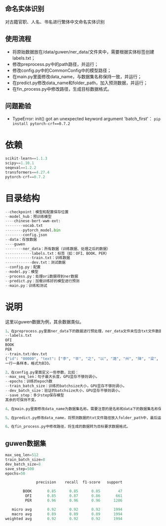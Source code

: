 ## 命名实体识别
对古籍官职、人名、书名进行繁体中文命名实体识别

## 使用流程
- 将原始数据放在/data/guwen/ner_data/文件夹中，需要根据实体标签创建labels.txt；
- 修改preprocess.py中的path路径，并运行；
- 修改config.py中的CommonConfig中的模型路径；
- 在main.py里面修改data_name，与数据集名称保持一致，并运行；
- 在predict.py修改data_name和folder_path，加入预测数据，并运行；
- 在fin_process.py中修改路径，生成目标数据格式。

## 问题勘验
- TypeError: init() got an unexpected keyword argument 'batch_first'： `pip install pytorch-crf==0.7.2`
# 依赖

```python
scikit-learn==1.1.3 
scipy==1.10.1 
seqeval==1.2.2
transformers==4.27.4
pytorch-crf==0.7.2
```

# 目录结构

```python
--checkpoint：模型和配置保存位置
--model_hub：预训练模型
----chinese-bert-wwm-ext:
--------vocab.txt
--------pytorch_model.bin
--------config.json
--data：存放数据
----guwen
--------ner_data：所有数据（训练数据、处理之后的数据）
------------labels.txt：标签（如：OFI、BOOK、PER）
------------train.txt：训练数据
------------dev.txt：测试数据
--config.py：配置
--model.py：模型
--process.py：处理ori数据得到ner数据
--predict.py：加载训练好的模型进行预测
--main.py：训练和测试
```

# 说明

这里以guwen数据为例，其余数据类似。

```python
1、在preprocess.py里面ner_data下的数据进行预处理，ner_data文件夹包含txt文件数据样本如下：
--labels.txt
OFI
BOOK
PER
--train.txt/dev.txt
{"id": "00000", "text": ["李", "罕", "之", "以", "潞", "州", "降", "梁", "，", "晉", "人", "攻", "潞", "，", "友", "倫", "以", "兵", "入", "潞", "州", "，", "取", "罕", "之", "以", "歸", "。", "累", "遷", "檢", "校", "司", "空", "，", "領", "藤", "州", "刺", "史", "。"], "labels": ["B-PER", "I-PER", "I-PER", "O", "O", "O", "O", "O", "O", "O", "O", "O", "O", "O", "B-PER", "I-PER", "O", "O", "O", "O", "O", "O", "O", "B-PER", "I-PER", "O", "O", "O", "O", "O", "B-OFI", "I-OFI", "I-OFI", "I-OFI", "O", "O", "O", "O", "B-OFI", "I-OFI", "O"]}
一行一条样本，格式为BIO。

2、在config.py里面定义一些参数，比如：
--max_seq_len：句子最大长度，GPU显存不够则调小。
--epochs：训练的epoch数
--train_batch_size：训练的batchsize大小，GPU显存不够则调小。
--dev_batch_size：验证的batchsize大小，GPU显存不够则调小。
--save_step：多少step保存模型
其余的可保持不变。

4、在main.py里面修改data_name为数据集名称。需要注意的是名称和data下的数据集名称保持一致。最后运行：python main.py

5、在predict.py修改data_name，将预测数据的txt文件路径放入folder_path中，最后运行：python predict.py

6、在fin_process.py中修改路径，将生成的数据转为目标要求数据格式。
```

## guwen数据集

```python
max_seq_len=512
train_batch_size=8
dev_batch_size=8
save_step=500
epochs=50
```

```python
              precision    recall  f1-score   support

        BOOK       0.85      0.85      0.85        47
         OFI       0.85      0.87      0.86       661
         PER       0.96      0.96      0.96      1286

   micro avg       0.92      0.92      0.92      1994
   macro avg       0.89      0.89      0.89      1994
weighted avg       0.92      0.92      0.92      1994
```

